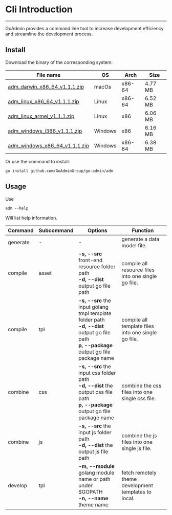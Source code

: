 # Cli Introduction
---

GoAdmin provides a command line tool to increase development efficiency and streamline the development process.

## Install


Download the binary of the corresponding system:

|  File name   | OS  | Arch  | Size  |
|  ----  | ----  | ----  |----  |
| [adm_darwin_x86_64_v1.1.1.zip](http://file.go-admin.cn/go_admin/cli/v1_1_1/adm_darwin_x86_64_v1.1.1.zip)  | macOs | x86-64 | 4.77 MB
| [adm_linux_x86_64_v1.1.1.zip](http://file.go-admin.cn/go_admin/cli/v1_1_1/adm_linux_x86_64_v1.1.1.zip)  | Linux | x86-64   | 6.52 MB
| [adm_linux_armel_v1.1.1.zip](http://file.go-admin.cn/go_admin/cli/v1_1_1/adm_linux_armel_v1.1.1.zip)  | Linux | x86   | 6.06 MB
| [adm_windows_i386_v1.1.1.zip](http://file.go-admin.cn/go_admin/cli/v1_1_1/adm_windows_i386_v1.1.1.zip)  | Windows | x86  |6.16 MB
| [adm_windows_x86_64_v1.1.1.zip](http://file.go-admin.cn/go_admin/cli/v1_1_1/adm_windows_x86_64_v1.1.1.zip)  | Windows | x86-64   |6.38 MB


Or use the command to install:

```
go install github.com/GoAdminGroup/go-admin/adm
```

## Usage

Use

```
adm --help
```

Will list help information.

|  Command  |  Subcommand   | Options  | Function  | 
|  ---- | ---- | ----  | ----  |
| generate  |  - | - | generate a data model file.
| compile  | asset| **-s, --src** front-end resource folder path<br>**-d, --dist** output go file path | compile all resource files into one single go file.
| compile  | tpl | **-s, --src** the input golang tmpl template folder path<br>**-d, --dist** output go file path<br>**p, --package** output go file package name | compile all template files into one single go file.
| combine  | css| **-s, --src** the input css folder path<br>**-d, --dist** the output css file path<br>**p, --package** output go file package name | combine the css files into one single css file.
| combine  | js | **-s, --src** the input js folder path<br>**-d, --dist** the output js file path | combine the js files into one single js file.
| develop  | tpl | **-m, --module** golang module name or path under $GOPATH<br>**-n, --name** theme name | fetch remotely theme development templates to local.
